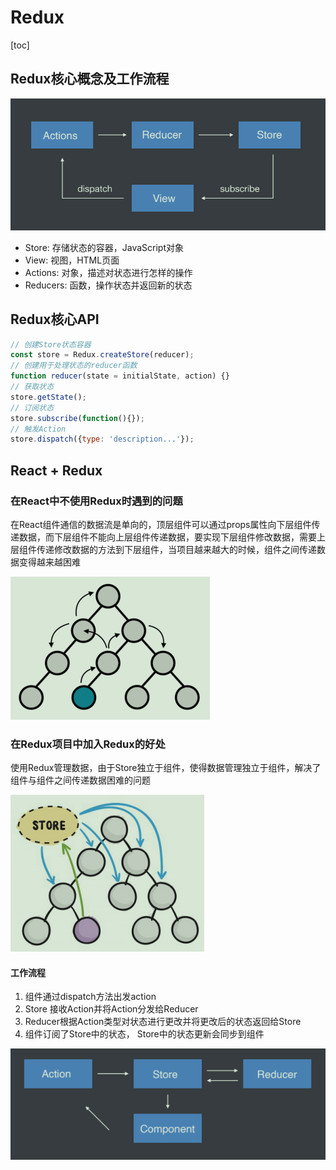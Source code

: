 # Redux
[toc]

## Redux核心概念及工作流程
<img src="../assets/imgs/redux.png">

- Store: 存储状态的容器，JavaScript对象
- View: 视图，HTML页面
- Actions: 对象，描述对状态进行怎样的操作
- Reducers: 函数，操作状态并返回新的状态

## Redux核心API
```js
// 创建Store状态容器
const store = Redux.createStore(reducer);
// 创建用于处理状态的reducer函数
function reducer(state = initialState, action) {}
// 获取状态
store.getState();
// 订阅状态
store.subscribe(function(){});
// 触发Action
store.dispatch({type: 'description...'});

```

## React + Redux
### 在React中不使用Redux时遇到的问题

在React组件通信的数据流是单向的，顶层组件可以通过props属性向下层组件传递数据，而下层组件不能向上层组件传递数据，要实现下层组件修改数据，需要上层组件传递修改数据的方法到下层组件，当项目越来越大的时候，组件之间传递数据变得越来越困难

<img src="../assets/imgs/redux1.png">

### 在Redux项目中加入Redux的好处
使用Redux管理数据，由于Store独立于组件，使得数据管理独立于组件，解决了组件与组件之间传递数据困难的问题

<img src="../assets/imgs/redux2.png">

#### 工作流程
1. 组件通过dispatch方法出发action
2. Store 接收Action并将Action分发给Reducer
3. Reducer根据Action类型对状态进行更改并将更改后的状态返回给Store
4. 组件订阅了Store中的状态， Store中的状态更新会同步到组件
   
<img src="../assets/imgs/redux3.png">
   
   